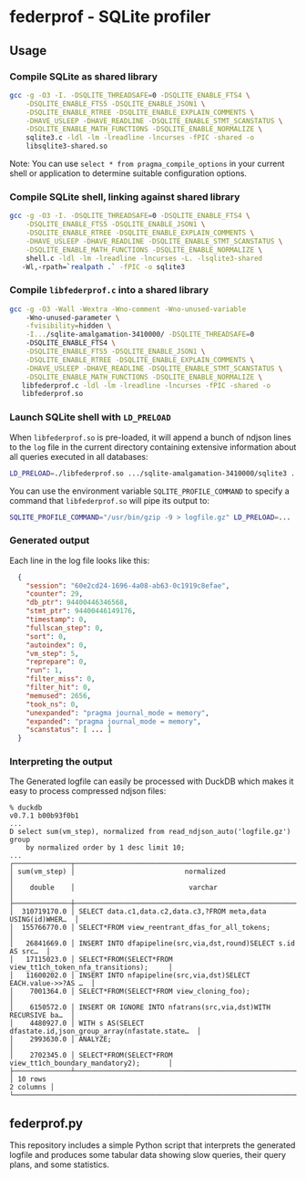 # federprof - SQLite profiler

## Usage

### Compile SQLite as shared library

```bash
gcc -g -O3 -I. -DSQLITE_THREADSAFE=0 -DSQLITE_ENABLE_FTS4 \
    -DSQLITE_ENABLE_FTS5 -DSQLITE_ENABLE_JSON1 \
    -DSQLITE_ENABLE_RTREE -DSQLITE_ENABLE_EXPLAIN_COMMENTS \
    -DHAVE_USLEEP -DHAVE_READLINE -DSQLITE_ENABLE_STMT_SCANSTATUS \
    -DSQLITE_ENABLE_MATH_FUNCTIONS -DSQLITE_ENABLE_NORMALIZE \
    sqlite3.c -ldl -lm -lreadline -lncurses -fPIC -shared -o
    libsqlite3-shared.so
```

Note: You can use `select * from pragma_compile_options` in your current
shell or application to determine suitable configuration options.

### Compile SQLite shell, linking against shared library

```bash
gcc -g -O3 -I. -DSQLITE_THREADSAFE=0 -DSQLITE_ENABLE_FTS4 \
    -DSQLITE_ENABLE_FTS5 -DSQLITE_ENABLE_JSON1 \
    -DSQLITE_ENABLE_RTREE -DSQLITE_ENABLE_EXPLAIN_COMMENTS \
    -DHAVE_USLEEP -DHAVE_READLINE -DSQLITE_ENABLE_STMT_SCANSTATUS \
    -DSQLITE_ENABLE_MATH_FUNCTIONS -DSQLITE_ENABLE_NORMALIZE \
    shell.c -ldl -lm -lreadline -lncurses -L. -lsqlite3-shared
   -Wl,-rpath=`realpath .` -fPIC -o sqlite3
```

### Compile `libfederprof.c` into a shared library

```bash
gcc -g -O3 -Wall -Wextra -Wno-comment -Wno-unused-variable
    -Wno-unused-parameter \
    -fvisibility=hidden \
    -I.../sqlite-amalgamation-3410000/ -DSQLITE_THREADSAFE=0
    -DSQLITE_ENABLE_FTS4 \
    -DSQLITE_ENABLE_FTS5 -DSQLITE_ENABLE_JSON1 \
    -DSQLITE_ENABLE_RTREE -DSQLITE_ENABLE_EXPLAIN_COMMENTS \
    -DHAVE_USLEEP -DHAVE_READLINE -DSQLITE_ENABLE_STMT_SCANSTATUS \
    -DSQLITE_ENABLE_MATH_FUNCTIONS -DSQLITE_ENABLE_NORMALIZE \
   libfederprof.c -ldl -lm -lreadline -lncurses -fPIC -shared -o
   libfederprof.so
```

### Launch SQLite shell with `LD_PRELOAD`

When `libfederprof.so` is pre-loaded, it will append a bunch of ndjson lines
to the `log` file in the current directory containing extensive information
about all queries executed in all databases:

```bash
LD_PRELOAD=./libfederprof.so .../sqlite-amalgamation-3410000/sqlite3 ...
```

You can use the environment variable `SQLITE_PROFILE_COMMAND` to specify a
command that `libfederprof.so` will pipe its output to:

```bash
SQLITE_PROFILE_COMMAND="/usr/bin/gzip -9 > logfile.gz" LD_PRELOAD=... ...
```

### Generated output

Each line in the log file looks like this:

```json
  {
    "session": "60e2cd24-1696-4a08-ab63-0c1919c8efae",
    "counter": 29,
    "db_ptr": 94400446346568,
    "stmt_ptr": 94400446149176,
    "timestamp": 0,
    "fullscan_step": 0,
    "sort": 0,
    "autoindex": 0,
    "vm_step": 5,
    "reprepare": 0,
    "run": 1,
    "filter_miss": 0,
    "filter_hit": 0,
    "memused": 2656,
    "took_ns": 0,
    "unexpanded": "pragma journal_mode = memory",
    "expanded": "pragma journal_mode = memory",
    "scanstatus": [ ... ]
  }
```

### Interpreting the output

The Generated logfile can easily be processed with DuckDB which makes it easy to
process compressed ndjson files:

```
% duckdb
v0.7.1 b00b93f0b1
...
D select sum(vm_step), normalized from read_ndjson_auto('logfile.gz') group
    by normalized order by 1 desc limit 10;
...
┌──────────────┬────────────────────────────────────────────────────────────────┐
│ sum(vm_step) │                           normalized                           │
│    double    │                            varchar                             │
├──────────────┼────────────────────────────────────────────────────────────────┤
│  310719170.0 │ SELECT data.c1,data.c2,data.c3,?FROM meta,data USING(id)WHER…  │
│  155766770.0 │ SELECT*FROM view_reentrant_dfas_for_all_tokens;                │
│   26841669.0 │ INSERT INTO dfapipeline(src,via,dst,round)SELECT s.id AS src…  │
│   17115023.0 │ SELECT*FROM(SELECT*FROM view_tt1ch_token_nfa_transitions);     │
│   11600202.0 │ INSERT INTO nfapipeline(src,via,dst)SELECT EACH.value->>?AS …  │
│    7001364.0 │ SELECT*FROM(SELECT*FROM view_cloning_foo);                     │
│    6150572.0 │ INSERT OR IGNORE INTO nfatrans(src,via,dst)WITH RECURSIVE ba…  │
│    4480927.0 │ WITH s AS(SELECT dfastate.id,json_group_array(nfastate.state…  │
│    2993630.0 │ ANALYZE;                                                       │
│    2702345.0 │ SELECT*FROM(SELECT*FROM view_tt1ch_boundary_mandatory2);       │
├──────────────┴────────────────────────────────────────────────────────────────┤
│ 10 rows                                                             2 columns │
└───────────────────────────────────────────────────────────────────────────────┘
```

## federprof.py  

This repository includes a simple Python script that interprets the generated
logfile and produces some tabular data showing slow queries, their query plans,
and some statistics.
